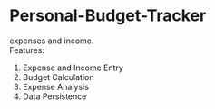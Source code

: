 # Personal-Budget-Tracker
expenses and income.  
Features:  
1. Expense and Income Entry
2. Budget Calculation
3. Expense Analysis
4. Data Persistence
